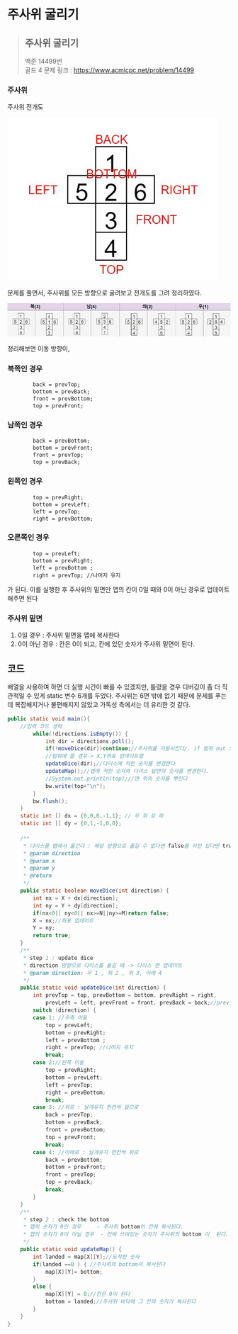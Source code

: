 # 주사위 굴리기

> ## 주사위 굴리기
>
> 백준 14499번<br>
> 골드 4
> 문제 링크 : https://www.acmicpc.net/problem/14499

### 주사위

주사위 전개도

![주사위](./ASSETS/DICE.JPG)

문제를 풀면서, 주사위를 모든 방향으로 굴려보고 전개도를 그려 정리하였다.

![모든방향](./ASSETS/DIRECTION.JPG)

정리해보면 이동 방향이,

### 북쪽인 경우

    		back = prevTop;
    		bottom = prevBack;
    		front = prevBottom;
    		top = prevFront;

### 남쪽인 경우

    		back = prevBottom;
    		bottom = prevFront;
    		front = prevTop;
    		top = prevBack;

### 왼쪽인 경우

    		top = prevRight;
    		bottom = prevLeft;
    		left = prevTop;
    		right = prevBottom;

### 오른쪽인 경우

    		top = prevLeft;
    		bottom = prevRight;
    		left = prevBottom ;
    		right = prevTop; //나머지 유지

가 된다.
이를 실행한 후 주사위의 밑면만 맵의 칸이 0일 때와 0이 아닌 경우로 업데이트 해주면 된다

### 주사위 밑면

1. 0일 경우 : 주사위 밑면을 맵에 복사한다
2. 0이 아닌 경우 : 칸은 0이 되고, 칸에 있던 숫자가 주사위 밑면이 된다.

## 코드

배열을 사용하여 하면 더 실행 시간이 빠를 수 있겠지만, 틀렸을 경우 디버깅이 좀 더 직관적일 수 있게 static 변수 6개를 두었다.
주사위는 6면 밖에 없기 때문에 문제를 푸는데 복잡해지거나 불편해지지 않았고 가독성 측에서는 더 유리한 것 같다.

```java
public static void main(){
    //입력 코드 생략
		while(!directions.isEmpty()) {
			int dir = directions.poll();
			if(!moveDice(dir))continue;//주사위를 이동시킨다/. if 범위 out : continue -> 프린트 안한다
			//범위에 들 경우-> X,Y좌표 업데이트함
			updateDice(dir);//다이스에 적힌 숫자를 변경한다
			updateMap();//맵에 적힌 숫자와 다이스 밑면의 숫자를 변경한다.
			//System.out.println(top);//맨 위의 숫자를 뿌린다
			bw.write(top+"\n");
		}
		bw.flush();
	}
	static int [] dx = {0,0,0,-1,1}; // 우 좌 상 하
	static int [] dy = {0,1,-1,0,0};

	/**
	 * 다이스를 맵에서 옮긴다 : 해당 방향으로 옮길 수 없다면 false를 리턴 있다면 true를 리턴
	 * @param direction
	 * @param x
	 * @param y
	 * @return
	 */
	public static boolean moveDice(int direction) {
		int nx = X + dx[direction];
		int ny = Y + dy[direction];
		if(nx<0|| ny<0|| nx>=N||ny>=M)return false;
		X = nx;//좌표 업데이트
		Y = ny;
		return true;
	}
	/**
	 * step 1 : update dice
	 * direction 방향으로 다이스를 옮길 때 -> 다이스 면 업데이트
	 * @param direction: 우 1 , 좌 2 , 위 3, 아래 4
	 */
	public static void updateDice(int direction) {
		int prevTop = top, prevBottom = bottom, prevRight = right,
			prevLeft = left, prevFront = front, prevBack = back;//previous 값 저장
		switch (direction) {
		case 1: //우측 이동
			top = prevLeft;
			bottom = prevRight;
			left = prevBottom ;
			right = prevTop; //나머지 유지
			break;
		case 2://왼쪽 이동
			top = prevRight;
			bottom = prevLeft;
			left = prevTop;
			right = prevBottom;
			break;
		case 3: //위로 : 날개유지 한칸씩 밑으로
			back = prevTop;
			bottom = prevBack;
			front = prevBottom;
			top = prevFront;
			break;
		case 4: //아래로 : 날개유지 한칸씩 위로
			back = prevBottom;
			bottom = prevFront;
			front = prevTop;
			top = prevBack;
			break;
		}
	}
	/**
	 * step 2 : check the bottom
	 * 맵의 숫자가 0인 경우		- 주사위 bottom이 칸에 복사된다.
	 * 맵의 숫자가 0이 아닐 경우	- 칸에 쓰여있는 숫자가 주사위의 bottom 이  된다. 칸은 0이 된다
	 */
	public static void updateMap() {
		int landed = map[X][Y];//도착한 숫자
		if(landed ==0 ) { //주사위의 bottom이 복사된다
			map[X][Y]= bottom;
		}
		else {
			map[X][Y] = 0;//칸은 0이 된다
			bottom = landed;//주사위 바닥에 그 칸의 숫자가 복사된다
		}
	}
}
```
